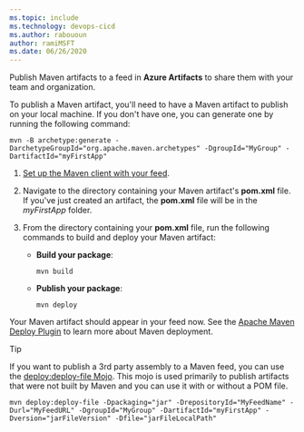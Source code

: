 ```yaml
---
ms.topic: include
ms.technology: devops-cicd
ms.author: rabououn
author: ramiMSFT
ms.date: 06/26/2020
---
```


Publish Maven artifacts to a feed in **Azure Artifacts** to share them with your team and organization.

To publish a Maven artifact, you'll need to have a Maven artifact to publish on your local machine. 
If you don't have one, you can generate one by running the following command:

```Command
mvn -B archetype:generate -DarchetypeGroupId="org.apache.maven.archetypes" -DgroupId="MyGroup" -DartifactId="myFirstApp"
```

1. [Set up the Maven client with your feed](../../maven/pom-and-settings.md).

2. Navigate to the directory containing your Maven artifact's **pom.xml** file.  If you've just created an artifact, the **pom.xml** file will be in the _myFirstApp_ folder.

3. From the directory containing your **pom.xml** file, run the following commands to build and deploy your Maven artifact:

    - **Build your package**:
        ```Command
        mvn build
        ``` 
    - **Publish your package**:
    
        ```Command
        mvn deploy
        ``` 

Your Maven artifact should appear in your feed now. See the [Apache Maven Deploy Plugin](https://maven.apache.org/plugins/maven-deploy-plugin/) to learn more about Maven deployment.

> [!TIP]
> If you want to publish a 3rd party assembly to a Maven feed, you can use the [deploy:deploy-file Mojo](https://maven.apache.org/plugins/maven-deploy-plugin/usage.html). This mojo is used primarily to publish artifacts that were not built by Maven and you can use it with or without a POM file.

```Command
mvn deploy:deploy-file -Dpackaging="jar" -DrepositoryId="MyFeedName" -Durl="MyFeedURL" -DgroupId="MyGroup" -DartifactId="myFirstApp" -Dversion="jarFileVersion" -Dfile="jarFileLocalPath"
```
